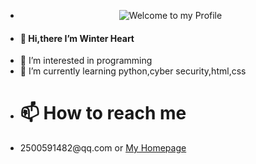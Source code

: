 - <div align="center">
  <img src="https://github.com/BrunnerLivio/brunnerlivio/blob/master/images/welcome.png?raw=true" style="max-width: 100%;" alt="Welcome to my Profile" />
- <h4>👋 Hi,there I’m Winter Heart
- 👀 I’m interested in programming
- 🌱 I’m currently learning python,cyber security,html,css
- <h1>📫 How to reach me 
- <p>2500591482@qq.com or <a href="https://whgal.top/" target="_blank">My Homepage
<!---
nomaluser/nomaluser is a ✨ special ✨ repository because its `README.md` (this file) appears on your GitHub profile.
You can click the Preview link to take a look at your changes.
--->
